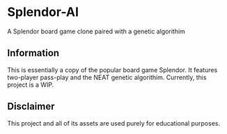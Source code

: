 # Splendor-AI
A Splendor board game clone paired with a genetic algorithim

## Information
This is essentially a copy of the popular board game Splendor. It features two-player pass-play and the NEAT genetic algorithim. Currently, this project is a WIP.

## Disclaimer
This project and all of its assets are used purely for educational purposes.
